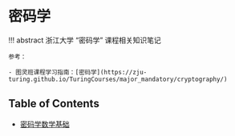 # 密码学

!!! abstract
    浙江大学 “密码学” 课程相关知识笔记

    参考：

    - 图灵班课程学习指南：[密码学](https://zju-turing.github.io/TuringCourses/major_mandatory/cryptography/)

## Table of Contents
- [密码学数学基础](topic1/)